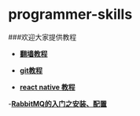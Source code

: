 # programmer-skills

###欢迎大家提供教程

- [**翻墙教程**](https://github.com/Cocoon-break/programmer-skills/blob/master/over-the-wall-tutorial.md)

- [**git教程**](https://github.com/Cocoon-break/programmer-skills/blob/master/git%E7%AE%80%E6%98%93%E6%95%99%E7%A8%8B.md)

- [**react native 教程**](https://github.com/Cocoon-break/programmer-skills/blob/master/react-native-tutorial/react-native%E7%8E%AF%E5%A2%83%E9%85%8D%E7%BD%AE.md)

-[**RabbitMQ的入门之安装、配置**](https://github.com/Cocoon-break/programmer-skills/blob/master/RabbitMQ%E7%9A%84%E5%85%A5%E9%97%A8%E4%B9%8B%E5%AE%89%E8%A3%85%E3%80%81%E9%85%8D%E7%BD%AE.md) 

